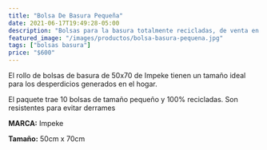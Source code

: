 ```yaml
---
title: "Bolsa De Basura Pequeña"
date: 2021-06-17T19:49:28-05:00
description: "Bolsas para la basura totalmente recicladas, de venta en Aslimp, Iquique, Chile"
featured_image: "/images/productos/bolsa-basura-pequena.jpg"
tags: ["bolsas basura"]
price: "$600"
---
```

El rollo de bolsas de basura de 50x70 de Impeke tienen un tamaño ideal para los desperdicios generados en el hogar.

El paquete trae 10 bolsas de tamaño pequeño y 100% recicladas. Son resistentes para evitar derrames

**MARCA:** Impeke

**Tamaño:** 50cm x 70cm

